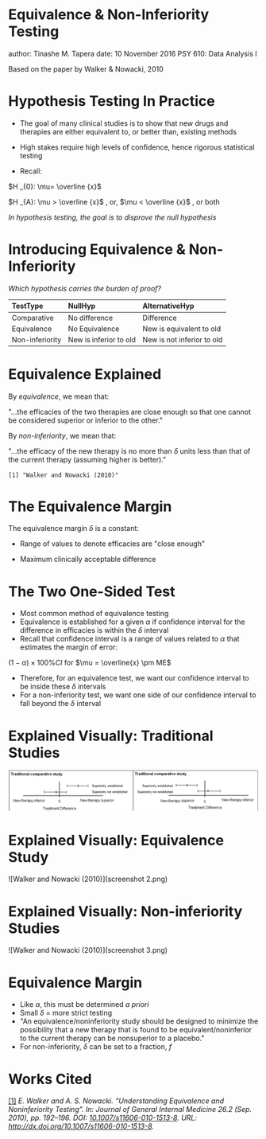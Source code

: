 Equivalence & Non-Inferiority Testing
========================================================
author: Tinashe M. Tapera
date: 10 November 2016
PSY 610: Data Analysis I

Based on the paper by Walker & Nowacki, 2010

Hypothesis Testing In Practice
========================================================


- The goal of many clinical studies is to show that new drugs and therapies are either equivalent to, or better than, existing methods

- High stakes require high levels of confidence, hence rigorous statistical testing

- Recall:

$H _{0}: \mu= \overline {x}$

$H _{A}: \mu > \overline {x}$ ,   or,   $\mu < \overline {x}$ ,   or both

*In hypothesis testing, the goal is to disprove the null hypothesis*

Introducing Equivalence & Non-Inferiority
========================================================

*Which hypothesis carries the burden of proof?*

|TestType        |NullHyp                |AlternativeHyp             |
|:---------------|:----------------------|:--------------------------|
|Comparative     |No difference          |Difference                 |
|Equivalence     |No Equivalence         |New is equivalent to old   |
|Non-inferiority |New is inferior to old |New is not inferior to old |

Equivalence Explained
========================================================

By *equivalence*, we mean that:

"...the efficacies of the two therapies are close
enough so that one cannot be considered superior or inferior to
the other."

By *non-inferiority*, we mean that:

"...the efficacy of the new therapy is no more than $\delta$ units less than that of the current therapy (assuming higher is better)."


```
[1] "Walker and Nowacki (2010)"
```

The Equivalence Margin
========================================================

The equivalence margin $\delta$ is a constant:

- Range of values to denote efficacies are "close enough"

- Maximum clinically acceptable difference

The Two One-Sided Test
======================================================

- Most common method of equivalence testing
- Equivalence is established for a given $\alpha$ if confidence interval for the difference in efficacies is within the $\delta$ interval
- Recall that confidence interval is a range of values related to $\alpha$ that estimates the margin of error:

$(1-\alpha) \times 100\% CI$ for $\mu  =  \overline{x} \pm ME$

- Therefore, for an equivalence test, we want our confidence interval to be inside these $\delta$ intervals
- For a non-inferiority test, we want one side of our confidence interval to fall beyond the $\delta$ interval

Explained Visually: Traditional Studies
========================================================
![Walker and Nowacki (2010)](screenshot.png)

Explained Visually: Equivalence Study
========================================================
![Walker and Nowacki (2010)](screenshot 2.png)

Explained Visually: Non-inferiority Studies
========================================================
![Walker and Nowacki (2010)](screenshot 3.png)

Equivalence Margin
===================================
- Like $\alpha$, this must be determined *a priori*
- Small $\delta$ = more strict testing
- "An equivalence/noninferiority study should be designed to minimize the possibility that a new therapy that is found to be equivalent/noninferior to the current therapy can be nonsuperior to a placebo."
- For non-inferiority, $\delta$ can be set to a fraction, $f$

Works Cited
======================================================
<p><a id='bib-Walker_2010'></a><a href="#cite-Walker_2010">[1]</a><cite>
E. Walker and A. S. Nowacki.
&ldquo;Understanding Equivalence and Noninferiority Testing&rdquo;.
In: <em>Journal of General Internal Medicine</em> 26.2 (Sep. 2010), pp. 192&ndash;196.
DOI: <a href="http://dx.doi.org/10.1007/s11606-010-1513-8">10.1007/s11606-010-1513-8</a>.
URL: <a href="http://dx.doi.org/10.1007/s11606-010-1513-8">http://dx.doi.org/10.1007/s11606-010-1513-8</a>.</cite></p>
